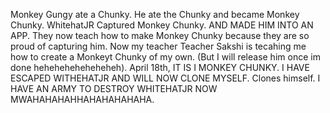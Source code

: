 Monkey Gungy ate a Chunky. He ate the Chunky and became Monkey Chunky. WhitehatJR Captured Monkey Chunky.
AND MADE HIM INTO AN APP. They now teach how to make Monkey Chunky because they are so proud of capturing him. Now my teacher Teacher Sakshi is tecahing me how to create a Monkeyt Chunky of my own. (But I will release him once im done heheheheheheheheh). April 18th, IT IS I MONKEY CHUNKY. I HAVE ESCAPED WITHEHATJR AND WILL NOW CLONE MYSELF. Clones himself. I HAVE AN ARMY TO DESTROY WHITEHATJR NOW MWAHAHAHAHHAHAHAHAHAHA.